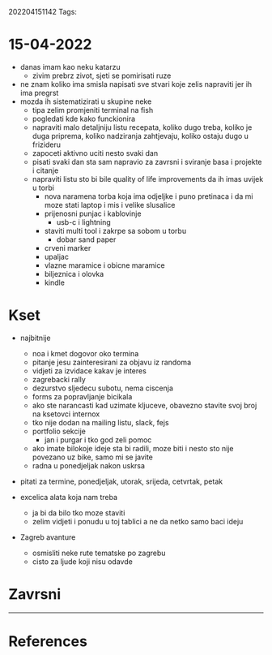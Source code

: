 202204151142
Tags: 

# 15-04-2022
- danas imam kao neku katarzu
	- zivim prebrz zivot, sjeti se pomirisati ruze
- ne znam koliko ima smisla napisati sve stvari koje zelis napraviti jer ih ima pregrst
- mozda ih sistematizirati u skupine neke
	- tipa zelim promjeniti terminal na fish
	- pogledati kde kako funckionira
	- napraviti malo detaljniju listu recepata, koliko dugo treba, koliko je duga priprema, koliko nadziranja zahtjevaju, koliko ostaju dugo u frizideru
	- zapoceti aktivno uciti nesto svaki dan
	- pisati svaki dan sta sam napravio za zavrsni i sviranje basa i projekte i citanje
	- napraviti listu sto bi bile quality of life improvements da ih imas uvijek u torbi
		- nova naramena torba koja ima odjeljke i puno pretinaca i da mi moze stati laptop i mis i velike slusalice
		- prijenosni punjac i kablovinje
			- usb-c i lightning
		- staviti multi tool i zakrpe sa sobom u torbu
			- dobar sand paper
		- crveni marker
		- upaljac
		- vlazne maramice i obicne maramice
		- biljeznica i olovka
		- kindle
# Kset
- najbitnije
	- noa i kmet dogovor oko termina
	- pitanje jesu zainteresirani za objavu iz randoma
	- vidjeti za izvidace kakav je interes
	- zagrebacki rally
	- dezurstvo sljedecu subotu, nema ciscenja
	- forms za popravljanje bicikala
	- ako ste narancasti kad uzimate kljuceve, obavezno stavite svoj broj na ksetovci internox
	- tko nije dodan na mailing listu, slack, fejs
	- portfolio sekcije
		- jan i purgar i tko god zeli pomoc
	- ako imate bilokoje ideje sta bi radili, moze biti i nesto sto nije povezano uz bike, samo mi se javite
	- radna u ponedjeljak nakon uskrsa


- pitati za termine, ponedjeljak, utorak, srijeda, cetvrtak, petak
- excelica alata koja nam treba
	- ja bi da bilo tko moze staviti
	- zelim vidjeti i ponudu u toj tablici a ne da netko samo baci ideju
- Zagreb avanture
	- osmisliti neke rute tematske po zagrebu
	- cisto za ljude koji nisu odavde
# Zavrsni
---
# References